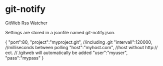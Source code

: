 git-notify
==========

GitWeb Rss Watcher

Settings are stored in a jsonfile named git-notify.json.

{
  "port":80,
	"project":"myproject.git",  //including .git
	"intervall":120000,         //milliseconds between polling
	"host":"myhost.com",        //host without http:// ect.
                              // /gitweb will automatically be added
	"user":"myuser",
	"pass":"mypass"
}
